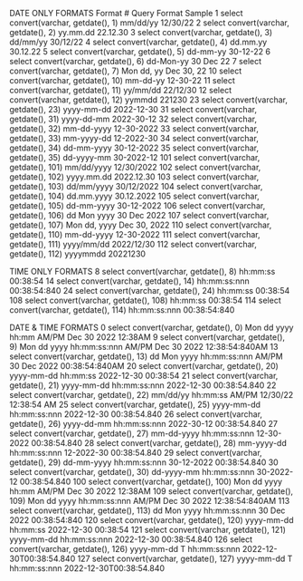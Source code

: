 DATE ONLY FORMATS
Format #	Query	Format	Sample
1	select convert(varchar, getdate(), 1)	mm/dd/yy	12/30/22
2	select convert(varchar, getdate(), 2)	yy.mm.dd	22.12.30
3	select convert(varchar, getdate(), 3)	dd/mm/yy	30/12/22
4	select convert(varchar, getdate(), 4)	dd.mm.yy	30.12.22
5	select convert(varchar, getdate(), 5)	dd-mm-yy	30-12-22
6	select convert(varchar, getdate(), 6)	dd-Mon-yy	30 Dec 22
7	select convert(varchar, getdate(), 7)	Mon dd, yy	Dec 30, 22
10	select convert(varchar, getdate(), 10)	mm-dd-yy	12-30-22
11	select convert(varchar, getdate(), 11)	yy/mm/dd	22/12/30
12	select convert(varchar, getdate(), 12)	yymmdd	221230
23	select convert(varchar, getdate(), 23)	yyyy-mm-dd	2022-12-30
31	select convert(varchar, getdate(), 31)	yyyy-dd-mm	2022-30-12
32	select convert(varchar, getdate(), 32)	mm-dd-yyyy	12-30-2022
33	select convert(varchar, getdate(), 33)	mm-yyyy-dd	12-2022-30
34	select convert(varchar, getdate(), 34)	dd-mm-yyyy	30-12-2022
35	select convert(varchar, getdate(), 35)	dd-yyyy-mm	30-2022-12
101	select convert(varchar, getdate(), 101)	mm/dd/yyyy	12/30/2022
102	select convert(varchar, getdate(), 102)	yyyy.mm.dd	2022.12.30
103	select convert(varchar, getdate(), 103)	dd/mm/yyyy	30/12/2022
104	select convert(varchar, getdate(), 104)	dd.mm.yyyy	30.12.2022
105	select convert(varchar, getdate(), 105)	dd-mm-yyyy	30-12-2022
106	select convert(varchar, getdate(), 106)	dd Mon yyyy	30 Dec 2022
107	select convert(varchar, getdate(), 107)	Mon dd, yyyy	Dec 30, 2022
110	select convert(varchar, getdate(), 110)	mm-dd-yyyy	12-30-2022
111	select convert(varchar, getdate(), 111)	yyyy/mm/dd	2022/12/30
112	select convert(varchar, getdate(), 112)	yyyymmdd	20221230
 	
TIME ONLY FORMATS
8	select convert(varchar, getdate(), 8)	hh:mm:ss	00:38:54
14	select convert(varchar, getdate(), 14)	hh:mm:ss:nnn	00:38:54:840
24	select convert(varchar, getdate(), 24)	hh:mm:ss	00:38:54
108	select convert(varchar, getdate(), 108)	hh:mm:ss	00:38:54
114	select convert(varchar, getdate(), 114)	hh:mm:ss:nnn	00:38:54:840
 	
DATE & TIME FORMATS
0	select convert(varchar, getdate(), 0)	Mon dd yyyy hh:mm AM/PM	Dec 30 2022 12:38AM
9	select convert(varchar, getdate(), 9)	Mon dd yyyy hh:mm:ss:nnn AM/PM	Dec 30 2022 12:38:54:840AM
13	select convert(varchar, getdate(), 13)	dd Mon yyyy hh:mm:ss:nnn AM/PM	30 Dec 2022 00:38:54:840AM
20	select convert(varchar, getdate(), 20)	yyyy-mm-dd hh:mm:ss	2022-12-30 00:38:54
21	select convert(varchar, getdate(), 21)	yyyy-mm-dd hh:mm:ss:nnn	2022-12-30 00:38:54.840
22	select convert(varchar, getdate(), 22)	mm/dd/yy hh:mm:ss AM/PM	12/30/22 12:38:54 AM
25	select convert(varchar, getdate(), 25)	yyyy-mm-dd hh:mm:ss:nnn	2022-12-30 00:38:54.840
26	select convert(varchar, getdate(), 26)	yyyy-dd-mm hh:mm:ss:nnn	2022-30-12 00:38:54.840
27	select convert(varchar, getdate(), 27)	mm-dd-yyyy hh:mm:ss:nnn	12-30-2022 00:38:54.840
28	select convert(varchar, getdate(), 28)	mm-yyyy-dd hh:mm:ss:nnn	12-2022-30 00:38:54.840
29	select convert(varchar, getdate(), 29)	dd-mm-yyyy hh:mm:ss:nnn	30-12-2022 00:38:54.840
30	select convert(varchar, getdate(), 30)	dd-yyyy-mm hh:mm:ss:nnn	30-2022-12 00:38:54.840
100	select convert(varchar, getdate(), 100)	Mon dd yyyy hh:mm AM/PM	Dec 30 2022 12:38AM
109	select convert(varchar, getdate(), 109)	Mon dd yyyy hh:mm:ss:nnn AM/PM	Dec 30 2022 12:38:54:840AM
113	select convert(varchar, getdate(), 113)	dd Mon yyyy hh:mm:ss:nnn	30 Dec 2022 00:38:54:840
120	select convert(varchar, getdate(), 120)	yyyy-mm-dd hh:mm:ss	2022-12-30 00:38:54
121	select convert(varchar, getdate(), 121)	yyyy-mm-dd hh:mm:ss:nnn	2022-12-30 00:38:54.840
126	select convert(varchar, getdate(), 126)	yyyy-mm-dd T hh:mm:ss:nnn	2022-12-30T00:38:54.840
127	select convert(varchar, getdate(), 127)	yyyy-mm-dd T hh:mm:ss:nnn	2022-12-30T00:38:54.840